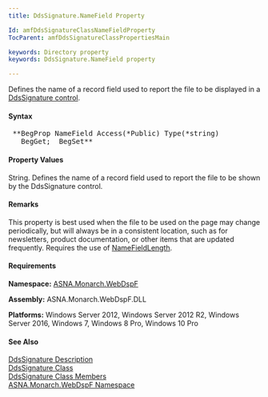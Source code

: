 ```yaml
---
title: DdsSignature.NameField Property

Id: amfDdsSignatureClassNameFieldProperty
TocParent: amfDdsSignatureClassPropertiesMain

keywords: Directory property
keywords: DdsSignature.NameField property

---
```


Defines the name of a record field used to report the file to be displayed in a [DdsSignature control](amfDdsSignatureClass.html).

#### Syntax
<pre class="prettyprint"> **BegProp NameField Access(*Public) Type(*string)
   BegGet;  BegSet** </pre>

#### Property Values
String. Defines the name of a record field used to report the file to be shown by the DdsSignature control. 

#### Remarks
This property is best used when the file to be used on the page may change periodically, but will always be in a consistent location, such as for newsletters, product documentation, or other items that are updated frequently. Requires the use of [NameFieldLength](amdDdsSignatureClassNameFieldProperty.html).

#### Requirements
**Namespace:** [ASNA.Monarch.WebDspF](amfWebDspFNamespace.html)

**Assembly:** ASNA.Monarch.WebDspF.DLL

**Platforms:** Windows Server 2012, Windows Server 2012 R2, Windows Server 2016, Windows 7, Windows 8 Pro, Windows 10 Pro

#### See Also
[DdsSignature Description](amfUnderstandingImageControls.html)<br /> [ DdsSignature Class](amfDdsSignatureClass.html) <br /> [ DdsSignature Class Members](amfDdsSignatureClassMembers.html) <br /> [ ASNA.Monarch.WebDspF Namespace](amfWebDspFNamespace.html) 
